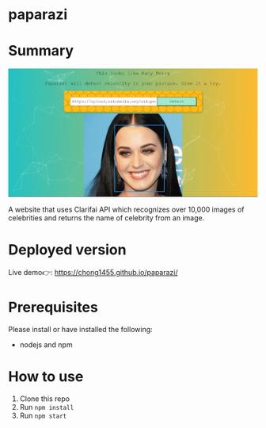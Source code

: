 # paparazi

# Summary
![Image of home](https://github.com/Chong1455/vue-portfolio/blob/master/src/assets/project4.jpg)

A website that uses Clarifai API which recognizes over 10,000 images of celebrities and returns the name of celebrity from an image.

# Deployed version
Live demo👉: https://chong1455.github.io/paparazi/

# Prerequisites
Please install or have installed the following:
* nodejs and npm

# How to use
1. Clone this repo
2. Run `npm install`
3. Run `npm start`
